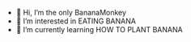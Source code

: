 - 👋 Hi, I’m the only BananaMonkey
- 👀 I’m interested in EATING BANANA
- 🌱 I’m currently learning HOW TO PLANT BANANA

<!---
20187gdgzoi194/20187gdgzoi194 is a ✨ special ✨ repository because its `README.md` (this file) appears on your GitHub profile.
You can click the Preview link to take a look at your changes.
--->
